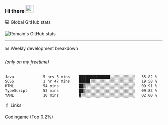 ### Hi there <img src="https://media.giphy.com/media/hvRJCLFzcasrR4ia7z/giphy.gif" width="25px" height="25px">

💻 Global GitHub stats


![Romain's GitHub stats](https://github-readme-streak-stats.herokuapp.com/?user=romainantunes&theme=dark)

---

📊 Weekly development breakdown 
###### *(only on my freetime)*
<!--START_SECTION:waka-->

```txt
Java             5 hrs 5 mins    ██████████████░░░░░░░░░░░   55.82 %
SCSS             1 hr 47 mins    █████░░░░░░░░░░░░░░░░░░░░   19.58 %
HTML             54 mins         ██▒░░░░░░░░░░░░░░░░░░░░░░   09.91 %
TypeScript       53 mins         ██▒░░░░░░░░░░░░░░░░░░░░░░   09.83 %
YAML             10 mins         ▓░░░░░░░░░░░░░░░░░░░░░░░░   02.00 %
```

<!--END_SECTION:waka-->

🖇 Links

[Codingame](https://www.codingame.com/profile/defc3ee5279aecc1bb6114e1f994ea9b3325423) (Top 0.2%)
